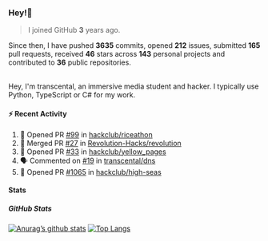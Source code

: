 ### Hey!👋
<!-- [![Banner](banner.png)](https://dillonb07.is-a.dev) -->


> I joined GitHub **3** years ago.

Since then, I have pushed **3635** commits, opened **212** issues, submitted **165** pull requests, received **46** stars across **143** personal projects and contributed to **36** public repositories.

<br>
Hey, I'm transcental, an immersive media student and hacker. I typically use Python, TypeScript or C# for my work.

<br>

#### :zap: Recent Activity

<!--START_SECTION:activity-->
1. 💪 Opened PR [#99](https://github.com/hackclub/riceathon/pull/99) in [hackclub/riceathon](https://github.com/hackclub/riceathon)
2. 🎉 Merged PR [#27](https://github.com/Revolution-Hacks/revolution/pull/27) in [Revolution-Hacks/revolution](https://github.com/Revolution-Hacks/revolution)
3. 💪 Opened PR [#33](https://github.com/hackclub/yellow_pages/pull/33) in [hackclub/yellow_pages](https://github.com/hackclub/yellow_pages)
4. 🗣 Commented on [#19](https://github.com/transcental/dns/pull/19#issuecomment-2572784331) in [transcental/dns](https://github.com/transcental/dns)
5. 💪 Opened PR [#1065](https://github.com/hackclub/high-seas/pull/1065) in [hackclub/high-seas](https://github.com/hackclub/high-seas)
<!--END_SECTION:activity-->

#### Stats

##### GitHub Stats
[![Anurag’s github stats](https://github-readme-stats.vercel.app/api?username=transcental&show_icons=true&theme=radical)](https://github.com/transcental)
[![Top Langs](https://github-readme-stats.vercel.app/api/top-langs/?username=transcental&layout=compact&theme=radical)](https://github.com/transcental)
